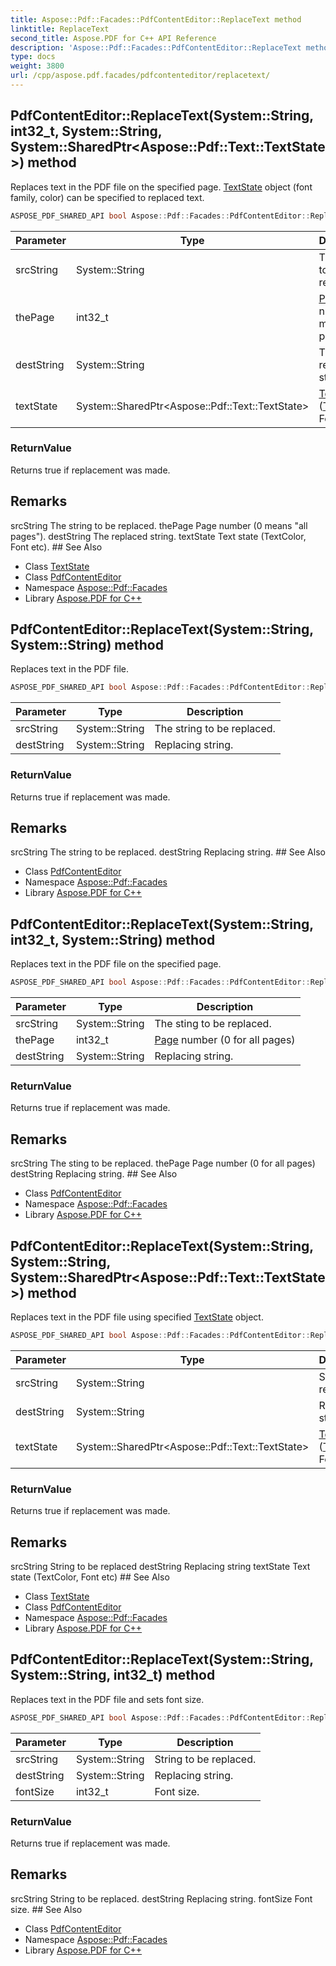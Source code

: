 ```yaml
---
title: Aspose::Pdf::Facades::PdfContentEditor::ReplaceText method
linktitle: ReplaceText
second_title: Aspose.PDF for C++ API Reference
description: 'Aspose::Pdf::Facades::PdfContentEditor::ReplaceText method. Replaces text in the PDF file on the specified page. TextState object (font family, color) can be specified to replaced text in C++.'
type: docs
weight: 3800
url: /cpp/aspose.pdf.facades/pdfcontenteditor/replacetext/
---
```

## PdfContentEditor::ReplaceText(System::String, int32_t, System::String, System::SharedPtr\<Aspose::Pdf::Text::TextState\>) method


Replaces text in the PDF file on the specified page. [TextState](../) object (font family, color) can be specified to replaced text.

```cpp
ASPOSE_PDF_SHARED_API bool Aspose::Pdf::Facades::PdfContentEditor::ReplaceText(System::String srcString, int32_t thePage, System::String destString, System::SharedPtr<Aspose::Pdf::Text::TextState> textState)
```


| Parameter | Type | Description |
| --- | --- | --- |
| srcString | System::String | The string to be replaced. |
| thePage | int32_t | [Page](../../../aspose.pdf/page/) number (0 means "all pages"). |
| destString | System::String | The replaced string. |
| textState | System::SharedPtr\<Aspose::Pdf::Text::TextState\> | [Text](../../../aspose.pdf.text/) state ([Text](../../../aspose.pdf.text/)[Color](../../../aspose.pdf/color/), Font etc). |

### ReturnValue

Returns true if replacement was made.
## Remarks


<parameterlist kind="param">
  <parameteritem>
    <parameternamelist>
      <parametername>srcString</parametername>
    </parameternamelist>
    <parameterdescription>
      <para>The string to be replaced.</para>
    </parameterdescription>
  </parameteritem>
  <parameteritem>
    <parameternamelist>
      <parametername>thePage</parametername>
    </parameternamelist>
    <parameterdescription>
      <para>
        <ref refid="class_aspose_1_1_pdf_1_1_page" kindref="compound">Page</ref> number (0 means "all pages").</para>
    </parameterdescription>
  </parameteritem>
  <parameteritem>
    <parameternamelist>
      <parametername>destString</parametername>
    </parameternamelist>
    <parameterdescription>
      <para>The replaced string.</para>
    </parameterdescription>
  </parameteritem>
  <parameteritem>
    <parameternamelist>
      <parametername>textState</parametername>
    </parameternamelist>
    <parameterdescription>
      <para>
        <ref refid="namespace_aspose_1_1_pdf_1_1_text" kindref="compound">Text</ref> state (<ref refid="namespace_aspose_1_1_pdf_1_1_text" kindref="compound">Text</ref><ref refid="class_aspose_1_1_pdf_1_1_color" kindref="compound">Color</ref>, Font etc).</para>
    </parameterdescription>
  </parameteritem>
</parameterlist>
## See Also

* Class [TextState](../../../aspose.pdf.text/textstate/)
* Class [PdfContentEditor](../)
* Namespace [Aspose::Pdf::Facades](../../)
* Library [Aspose.PDF for C++](../../../)
## PdfContentEditor::ReplaceText(System::String, System::String) method


Replaces text in the PDF file.

```cpp
ASPOSE_PDF_SHARED_API bool Aspose::Pdf::Facades::PdfContentEditor::ReplaceText(System::String srcString, System::String destString)
```


| Parameter | Type | Description |
| --- | --- | --- |
| srcString | System::String | The string to be replaced. |
| destString | System::String | Replacing string. |

### ReturnValue

Returns true if replacement was made.
## Remarks


<parameterlist kind="param">
  <parameteritem>
    <parameternamelist>
      <parametername>srcString</parametername>
    </parameternamelist>
    <parameterdescription>
      <para>The string to be replaced.</para>
    </parameterdescription>
  </parameteritem>
  <parameteritem>
    <parameternamelist>
      <parametername>destString</parametername>
    </parameternamelist>
    <parameterdescription>
      <para>Replacing string.</para>
    </parameterdescription>
  </parameteritem>
</parameterlist>
## See Also

* Class [PdfContentEditor](../)
* Namespace [Aspose::Pdf::Facades](../../)
* Library [Aspose.PDF for C++](../../../)
## PdfContentEditor::ReplaceText(System::String, int32_t, System::String) method


Replaces text in the PDF file on the specified page.

```cpp
ASPOSE_PDF_SHARED_API bool Aspose::Pdf::Facades::PdfContentEditor::ReplaceText(System::String srcString, int32_t thePage, System::String destString)
```


| Parameter | Type | Description |
| --- | --- | --- |
| srcString | System::String | The sting to be replaced. |
| thePage | int32_t | [Page](../../../aspose.pdf/page/) number (0 for all pages) |
| destString | System::String | Replacing string. |

### ReturnValue

Returns true if replacement was made.
## Remarks


<parameterlist kind="param">
  <parameteritem>
    <parameternamelist>
      <parametername>srcString</parametername>
    </parameternamelist>
    <parameterdescription>
      <para>The sting to be replaced.</para>
    </parameterdescription>
  </parameteritem>
  <parameteritem>
    <parameternamelist>
      <parametername>thePage</parametername>
    </parameternamelist>
    <parameterdescription>
      <para>
        <ref refid="class_aspose_1_1_pdf_1_1_page" kindref="compound">Page</ref> number (0 for all pages)</para>
    </parameterdescription>
  </parameteritem>
  <parameteritem>
    <parameternamelist>
      <parametername>destString</parametername>
    </parameternamelist>
    <parameterdescription>
      <para>Replacing string.</para>
    </parameterdescription>
  </parameteritem>
</parameterlist>
## See Also

* Class [PdfContentEditor](../)
* Namespace [Aspose::Pdf::Facades](../../)
* Library [Aspose.PDF for C++](../../../)
## PdfContentEditor::ReplaceText(System::String, System::String, System::SharedPtr\<Aspose::Pdf::Text::TextState\>) method


Replaces text in the PDF file using specified [TextState](../) object.

```cpp
ASPOSE_PDF_SHARED_API bool Aspose::Pdf::Facades::PdfContentEditor::ReplaceText(System::String srcString, System::String destString, System::SharedPtr<Aspose::Pdf::Text::TextState> textState)
```


| Parameter | Type | Description |
| --- | --- | --- |
| srcString | System::String | String to be replaced |
| destString | System::String | Replacing string |
| textState | System::SharedPtr\<Aspose::Pdf::Text::TextState\> | [Text](../../../aspose.pdf.text/) state ([Text](../../../aspose.pdf.text/)[Color](../../../aspose.pdf/color/), Font etc) |

### ReturnValue

Returns true if replacement was made.
## Remarks


<parameterlist kind="param">
  <parameteritem>
    <parameternamelist>
      <parametername>srcString</parametername>
    </parameternamelist>
    <parameterdescription>
      <para>String to be replaced</para>
    </parameterdescription>
  </parameteritem>
  <parameteritem>
    <parameternamelist>
      <parametername>destString</parametername>
    </parameternamelist>
    <parameterdescription>
      <para>Replacing string</para>
    </parameterdescription>
  </parameteritem>
  <parameteritem>
    <parameternamelist>
      <parametername>textState</parametername>
    </parameternamelist>
    <parameterdescription>
      <para>
        <ref refid="namespace_aspose_1_1_pdf_1_1_text" kindref="compound">Text</ref> state (<ref refid="namespace_aspose_1_1_pdf_1_1_text" kindref="compound">Text</ref><ref refid="class_aspose_1_1_pdf_1_1_color" kindref="compound">Color</ref>, Font etc)</para>
    </parameterdescription>
  </parameteritem>
</parameterlist>
## See Also

* Class [TextState](../../../aspose.pdf.text/textstate/)
* Class [PdfContentEditor](../)
* Namespace [Aspose::Pdf::Facades](../../)
* Library [Aspose.PDF for C++](../../../)
## PdfContentEditor::ReplaceText(System::String, System::String, int32_t) method


Replaces text in the PDF file and sets font size.

```cpp
ASPOSE_PDF_SHARED_API bool Aspose::Pdf::Facades::PdfContentEditor::ReplaceText(System::String srcString, System::String destString, int32_t fontSize)
```


| Parameter | Type | Description |
| --- | --- | --- |
| srcString | System::String | String to be replaced. |
| destString | System::String | Replacing string. |
| fontSize | int32_t | Font size. |

### ReturnValue

Returns true if replacement was made.
## Remarks


<parameterlist kind="param">
  <parameteritem>
    <parameternamelist>
      <parametername>srcString</parametername>
    </parameternamelist>
    <parameterdescription>
      <para>String to be replaced.</para>
    </parameterdescription>
  </parameteritem>
  <parameteritem>
    <parameternamelist>
      <parametername>destString</parametername>
    </parameternamelist>
    <parameterdescription>
      <para>Replacing string.</para>
    </parameterdescription>
  </parameteritem>
  <parameteritem>
    <parameternamelist>
      <parametername>fontSize</parametername>
    </parameternamelist>
    <parameterdescription>
      <para>Font size.</para>
    </parameterdescription>
  </parameteritem>
</parameterlist>
## See Also

* Class [PdfContentEditor](../)
* Namespace [Aspose::Pdf::Facades](../../)
* Library [Aspose.PDF for C++](../../../)
